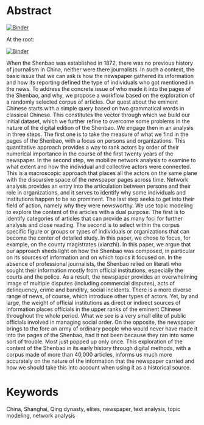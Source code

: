 # Abstract

[![Binder](https://mybinder.org/badge_logo.svg)](https://mybinder.org/v2/gh/C2DH/template_repo_JDH_R/HEAD?filepath=author_guideline_template.ipynb)

At the root:

[![Binder](https://mybinder.org/badge_logo.svg)](https://mybinder.org/v2/gh/C2DH/template_repo_JDH_R.git/HEAD)

When the Shenbao was established in 1872, there was no previous history of  journalism in China, neither were there journalists.  In such a context, the basic issue that we can ask is how the newspaper gathered its information and  how its reporting defined the type of individuals who got mentioned in the news. To address the concrete issue of who made it into the pages of the Shenbao, and why, we propose a workflow based on the exploration of a randomly selected corpus of articles. Our quest about the eminent Chinese starts with a simple query based on two grammatical words in classical Chinese. This constitutes the vector through which we build our initial dataset, which we further refine to overcome some problems in the nature of the digital edition of the Shenbao. We engage then in an analysis in three steps. The first one is to take the measure of what we find in the pages of the Shenbao, with a focus on persons and organizations. This quantitative approach provides a way to rank actors by order of their numerical importance in the course of the first twenty years of the newspaper.  In the second step, we mobilize network analysis to examine to what extent and how the individual and collective actors were connected. This is a macroscopic approach that places all the actors on the same plane with the discursive space of the newspaper pages across time. Network analysis provides an entry into the articulation between persons and their role in organizations, and it serves to identify why some individuals and institutions happen to be so prominent.  The last step seeks to get into their field of action, namely why  they were newsworthy. We use topic modeling to explore the content of the articles with a dual purpose. The first is to identify categories of articles that can provide as many foci for further analysis and close reading.  The second is to select within the corpus specific figure or groups or types of individuals or organizations that can become the center of detailed study. In this paper, we chose to focus, for example, on the county magistrates (xianzhi).  In this paper, we argue that our approach sheds light on how the Shenbao was composed, in particular on its sources of information and on which topics it focused on. In the absence of professional journalists, the Shenbao relied on literati who sought their information mostly from official institutions, especially the courts and the police. As a result, the newspaper provides an overwhelming image of multiple disputes (including commercial disputes), acts of delinquency, crime and banditry, social incidents. There is a more diverse range of news, of course, which introduce other types of actors. Yet, by and large, the weight of official institutions as direct or indirect sources of information places officials in the upper ranks of the eminent Chinese throughout the whole period. What we see is a very small elite of public officials involved in managing social order. On the opposite, the newspaper brings to the fore an army of ordinary people who would never have made it into the pages of the Shenbao, had it not been because they ran into some sort of trouble. Most just popped up only once.  This exploration of the content of the Shenbao in its early history through digital methods, with a corpus made of more than 40,000 articles, informs us much more accurately on the nature of the information that the newspaper carried and how we should take this into account when using it as a historical source.

# Keywords
China, Shanghai, Qing dynasty, elites, newspaper, text analysis, topic modeling, network analysis
